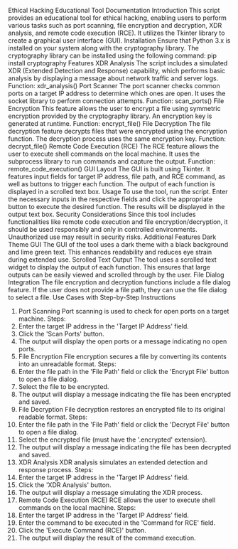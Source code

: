 Ethical Hacking Educational Tool Documentation
Introduction
This script provides an educational tool for ethical hacking, enabling users to perform various tasks such as port scanning, file encryption and decryption, XDR analysis, and remote code execution (RCE). It utilizes the Tkinter library to create a graphical user interface (GUI).
Installation
Ensure that Python 3.x is installed on your system along with the cryptography library. The cryptography library can be installed using the following command:
  pip install cryptography
Features
XDR Analysis
The script includes a simulated XDR (Extended Detection and Response) capability, which performs basic analysis by displaying a message about network traffic and server logs.
Function: xdr_analysis()
Port Scanner
The port scanner checks common ports on a target IP address to determine which ones are open. It uses the socket library to perform connection attempts.
Function: scan_ports()
File Encryption
This feature allows the user to encrypt a file using symmetric encryption provided by the cryptography library. An encryption key is generated at runtime.
Function: encrypt_file()
File Decryption
The file decryption feature decrypts files that were encrypted using the encryption function. The decryption process uses the same encryption key.
Function: decrypt_file()
Remote Code Execution (RCE)
The RCE feature allows the user to execute shell commands on the local machine. It uses the subprocess library to run commands and capture the output.
Function: remote_code_execution()
GUI Layout
The GUI is built using Tkinter. It features input fields for target IP address, file path, and RCE command, as well as buttons to trigger each function. The output of each function is displayed in a scrolled text box.
Usage
To use the tool, run the script. Enter the necessary inputs in the respective fields and click the appropriate button to execute the desired function. The results will be displayed in the output text box.
Security Considerations
Since this tool includes functionalities like remote code execution and file encryption/decryption, it should be used responsibly and only in controlled environments. Unauthorized use may result in security risks.
Additional Features
Dark Theme GUI
The GUI of the tool uses a dark theme with a black background and lime green text. This enhances readability and reduces eye strain during extended use.
Scrolled Text Output
The tool uses a scrolled text widget to display the output of each function. This ensures that large outputs can be easily viewed and scrolled through by the user.
File Dialog Integration
The file encryption and decryption functions include a file dialog feature. If the user does not provide a file path, they can use the file dialog to select a file.
Use Cases with Step-by-Step Instructions
1. Port Scanning
Port scanning is used to check for open ports on a target machine.
Steps:
1. Enter the target IP address in the 'Target IP Address' field.
2. Click the 'Scan Ports' button.
3. The output will display the open ports or a message indicating no open ports.
2. File Encryption
File encryption secures a file by converting its contents into an unreadable format.
Steps:
1. Enter the file path in the 'File Path' field or click the 'Encrypt File' button to open a file dialog.
2. Select the file to be encrypted.
3. The output will display a message indicating the file has been encrypted and saved.
3. File Decryption
File decryption restores an encrypted file to its original readable format.
Steps:
1. Enter the file path in the 'File Path' field or click the 'Decrypt File' button to open a file dialog.
2. Select the encrypted file (must have the '.encrypted' extension).
3. The output will display a message indicating the file has been decrypted and saved.
4. XDR Analysis
XDR analysis simulates an extended detection and response process.
Steps:
1. Enter the target IP address in the 'Target IP Address' field.
2. Click the 'XDR Analysis' button.
3. The output will display a message simulating the XDR process.
5. Remote Code Execution (RCE)
RCE allows the user to execute shell commands on the local machine.
Steps:
1. Enter the target IP address in the 'Target IP Address' field.
2. Enter the command to be executed in the 'Command for RCE' field.
3. Click the 'Execute Command (RCE)' button.
4. The output will display the result of the command execution.
